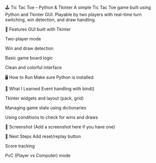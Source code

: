 🕹️ Tic Tac Toe – Python & Tkinter
A simple Tic Tac Toe game built using Python and Tkinter GUI.
Playable by two players with real-time turn switching, win detection, and draw handling.

🔧 Features
GUI built with Tkinter

Two-player mode

Win and draw detection

Basic game board logic

Clean and colorful interface

🖥️ How to Run
Make sure Python is installed:

🧠 What I Learned
Event handling with bind()

Tkinter widgets and layout (pack, grid)

Managing game state using dictionaries

Using conditions to check for wins and draws

📸 Screenshot
(Add a screenshot here if you have one)

🚀 Next Steps
Add reset/replay button

Score tracking

PvC (Player vs Computer) mode
